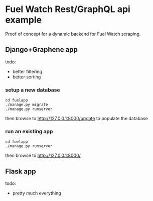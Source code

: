 # Fuel Watch Rest/GraphQL api example

Proof of concept for a dynamic backend for Fuel Watch scraping.

## Django+Graphene app

todo:

- better filtering
- better sorting

### setup a new database

    cd fuelapp
    ./manage.py migrate
    ./manage.py runserver

then browse to <http://127.0.0.1:8000/update> to populate the database

### run an existing app

    cd fuelapp
    ./manage.py runserver

then browse to <http://127.0.0.1:8000/>

## Flask app

todo:

- pretty much everything
